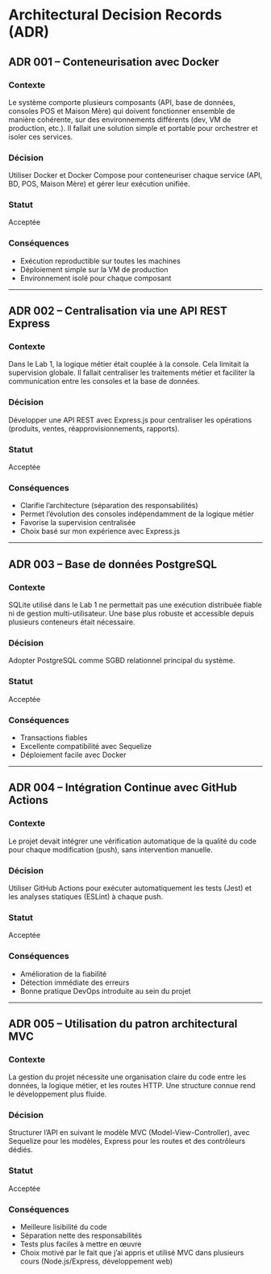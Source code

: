 # Architectural Decision Records (ADR)

## ADR 001 – Conteneurisation avec Docker

### Contexte
Le système comporte plusieurs composants (API, base de données, consoles POS et Maison Mère) qui doivent fonctionner ensemble de manière cohérente, sur des environnements différents (dev, VM de production, etc.). Il fallait une solution simple et portable pour orchestrer et isoler ces services.

### Décision
Utiliser Docker et Docker Compose pour conteneuriser chaque service (API, BD, POS, Maison Mère) et gérer leur exécution unifiée.

### Statut
Acceptée

### Conséquences
- Exécution reproductible sur toutes les machines
- Déploiement simple sur la VM de production
- Environnement isolé pour chaque composant

---

## ADR 002 – Centralisation via une API REST Express

### Contexte
Dans le Lab 1, la logique métier était couplée à la console. Cela limitait la supervision globale. Il fallait centraliser les traitements métier et faciliter la communication entre les consoles et la base de données.

### Décision
Développer une API REST avec Express.js pour centraliser les opérations (produits, ventes, réapprovisionnements, rapports).

### Statut
Acceptée

### Conséquences
- Clarifie l’architecture (séparation des responsabilités)
- Permet l’évolution des consoles indépendamment de la logique métier
- Favorise la supervision centralisée
- Choix basé sur mon expérience avec Express.js

---

## ADR 003 – Base de données PostgreSQL

### Contexte
SQLite utilisé dans le Lab 1 ne permettait pas une exécution distribuée fiable ni de gestion multi-utilisateur. Une base plus robuste et accessible depuis plusieurs conteneurs était nécessaire.

### Décision
Adopter PostgreSQL comme SGBD relationnel principal du système.

### Statut
Acceptée

### Conséquences
- Transactions fiables
- Excellente compatibilité avec Sequelize
- Déploiement facile avec Docker

---

## ADR 004 – Intégration Continue avec GitHub Actions

### Contexte
Le projet devait intégrer une vérification automatique de la qualité du code pour chaque modification (push), sans intervention manuelle.

### Décision
Utiliser GitHub Actions pour exécuter automatiquement les tests (Jest) et les analyses statiques (ESLint) à chaque push.

### Statut
Acceptée

### Conséquences
- Amélioration de la fiabilité
- Détection immédiate des erreurs
- Bonne pratique DevOps introduite au sein du projet

---

## ADR 005 – Utilisation du patron architectural MVC

### Contexte
La gestion du projet nécessite une organisation claire du code entre les données, la logique métier, et les routes HTTP. Une structure connue rend le développement plus fluide.

### Décision
Structurer l’API en suivant le modèle MVC (Model-View-Controller), avec Sequelize pour les modèles, Express pour les routes et des contrôleurs dédiés.

### Statut
Acceptée

### Conséquences
- Meilleure lisibilité du code
- Séparation nette des responsabilités
- Tests plus faciles à mettre en œuvre
- Choix motivé par le fait que j’ai appris et utilisé MVC dans plusieurs cours (Node.js/Express, développement web)
